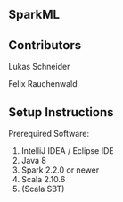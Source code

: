 ## SparkML

## Contributors
Lukas Schneider

Felix Rauchenwald

## Setup Instructions
Prerequired Software:
1) IntelliJ IDEA / Eclipse IDE
2) Java 8
3) Spark 2.2.0 or newer
4) Scala 2.10.6
5) (Scala SBT)

